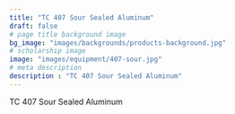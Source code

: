 ```yaml
---
title: "TC 407 Sour Sealed Aluminum"
draft: false
# page title background image
bg_image: "images/backgrounds/products-background.jpg"
# scholarship image
image: "images/equipment/407-sour.jpg"
# meta description
description : "TC 407 Sour Sealed Aluminum"
---
```


TC 407 Sour Sealed Aluminum